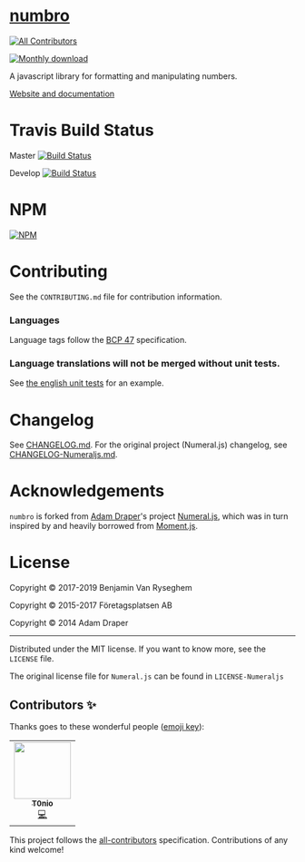 # [numbro](https://numbrojs.com/)
<!-- ALL-CONTRIBUTORS-BADGE:START - Do not remove or modify this section -->
[![All Contributors](https://img.shields.io/badge/all_contributors-1-orange.svg?style=flat-square)](#contributors-)
<!-- ALL-CONTRIBUTORS-BADGE:END -->

[![Monthly download](https://img.shields.io/npm/dm/numbro.svg?style=flat-square)](https://www.npmjs.com/package/numbro)

A javascript library for formatting and manipulating numbers.

[Website and documentation](http://numbrojs.com)


# Travis Build Status

Master [![Build Status](https://travis-ci.org/BenjaminVanRyseghem/numbro.svg?branch=master)](https://travis-ci.org/BenjaminVanRyseghem/numbro)

Develop [![Build Status](https://travis-ci.org/BenjaminVanRyseghem/numbro.svg?branch=develop)](https://travis-ci.org/BenjaminVanRyseghem/numbro)

# NPM

[![NPM](https://nodei.co/npm/numbro.png?downloads=true)](https://nodei.co/npm/numbro/)

# Contributing

See the `CONTRIBUTING.md` file for contribution information.

### Languages

Language tags follow the [BCP 47](https://tools.ietf.org/html/bcp47) specification.

### Language translations will not be merged without unit tests.

See [the english unit tests](https://github.com/BenjaminVanRyseghem/numbro/blob/develop/tests/languages/en-GB-tests.js) for an example.


# Changelog

See [CHANGELOG.md](CHANGELOG.md). For the original project (Numeral.js) changelog, see [CHANGELOG-Numeraljs.md](CHANGELOG-Numeraljs.md).


# Acknowledgements

`numbro` is forked from [Adam Draper](https://github.com/adamwdraper)'s project
[Numeral.js](http://numeraljs.com/), which was in turn inspired by and heavily borrowed from
[Moment.js](http://momentjs.com).


# License

Copyright © 2017-2019 Benjamin Van Ryseghem

Copyright © 2015-2017 Företagsplatsen AB

Copyright © 2014 Adam Draper

---

Distributed under the MIT license. If you want to know more, see the `LICENSE` file.

The original license file for `Numeral.js` can be found in `LICENSE-Numeraljs`

## Contributors ✨

Thanks goes to these wonderful people ([emoji key](https://allcontributors.org/docs/en/emoji-key)):

<!-- ALL-CONTRIBUTORS-LIST:START - Do not remove or modify this section -->
<!-- prettier-ignore-start -->
<!-- markdownlint-disable -->
<table>
  <tr>
    <td align="center"><a href="https://github.com/T0nio"><img src="https://avatars1.githubusercontent.com/u/8024906?v=4" width="100px;" alt=""/><br /><sub><b>T0nio</b></sub></a><br /><a href="https://github.com/BenjaminVanRyseghem/numbro/commits?author=T0nio" title="Code">💻</a></td>
  </tr>
</table>

<!-- markdownlint-enable -->
<!-- prettier-ignore-end -->
<!-- ALL-CONTRIBUTORS-LIST:END -->

This project follows the [all-contributors](https://github.com/all-contributors/all-contributors) specification. Contributions of any kind welcome!